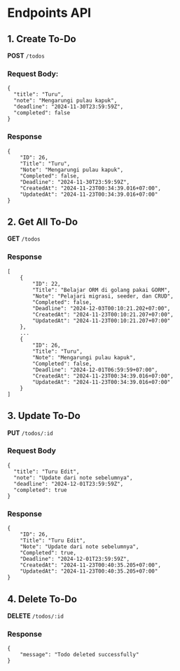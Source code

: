 # Endpoints API

## 1. Create To-Do
**POST** `/todos`

### Request Body:
```
{
  "title": "Turu",
  "note": "Mengarungi pulau kapuk",
  "deadline": "2024-11-30T23:59:59Z",
  "completed": false
}
```
### Response
```
{
    "ID": 26,
    "Title": "Turu",
    "Note": "Mengarungi pulau kapuk",
    "Completed": false,
    "Deadline": "2024-11-30T23:59:59Z",
    "CreatedAt": "2024-11-23T00:34:39.016+07:00",
    "UpdatedAt": "2024-11-23T00:34:39.016+07:00"
}
```

## 2. Get All To-Do
**GET** `/todos`
### Response
```
[
    {
        "ID": 22,
        "Title": "Belajar ORM di golang pakai GORM",
        "Note": "Pelajari migrasi, seeder, dan CRUD",
        "Completed": false,
        "Deadline": "2024-12-03T00:10:21.202+07:00",
        "CreatedAt": "2024-11-23T00:10:21.207+07:00",
        "UpdatedAt": "2024-11-23T00:10:21.207+07:00"
    },
    ...
    {
        "ID": 26,
        "Title": "Turu",
        "Note": "Mengarungi pulau kapuk",
        "Completed": false,
        "Deadline": "2024-12-01T06:59:59+07:00",
        "CreatedAt": "2024-11-23T00:34:39.016+07:00",
        "UpdatedAt": "2024-11-23T00:34:39.016+07:00"
    }
]
```

## 3. Update To-Do
**PUT** `/todos/:id`
### Request Body
```
{
  "title": "Turu Edit",
  "note": "Update dari note sebelumnya",
  "deadline": "2024-12-01T23:59:59Z",
  "completed": true
}
```
### Response
```
{
    "ID": 26,
    "Title": "Turu Edit",
    "Note": "Update dari note sebelumnya",
    "Completed": true,
    "Deadline": "2024-12-01T23:59:59Z",
    "CreatedAt": "2024-11-23T00:40:35.205+07:00",
    "UpdatedAt": "2024-11-23T00:40:35.205+07:00"
}
```

## 4. Delete To-Do
**DELETE** `/todos/:id`
### Response
```
{
    "message": "Todo deleted successfully"
}
```
